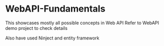 # WebAPI-Fundamentals

This showcases mostly all possible concepts in Web API 
Refer to WebAPI demo project to check details

Also have used Ninject and entity framework
